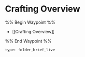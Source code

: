 # Crafting Overview

%% Begin Waypoint %%
- [[Crafting Overview]]

%% End Waypoint %%

 
```ccard
type: folder_brief_live
```
 

